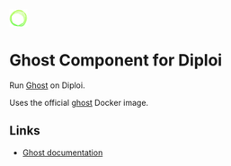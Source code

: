 <img alt="icon" src=".diploi/icon.svg" width="32">

# Ghost Component for Diploi

Run [Ghost](https://ghost.org/) on Diploi.

Uses the official [ghost](https://hub.docker.com/_/ghost/) Docker image.

## Links

- [Ghost documentation](https://ghost.org/docs/)
